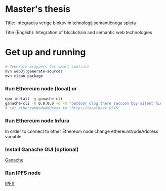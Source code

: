 # Master's thesis 
Title: Integracija verige blokov in tehnologij semantičnega spleta

Title (English): Integration of blockchain and semantic web technologies

# Get up and running

###
```bash
# Generate wrappers for smart contract
mvn web3j:generate-sources
mvn clean package
```

### Run Ethereum node (local) or
```bash
npm install -g ganache-cli
ganache-cli -h 0.0.0.0 -d -m "outdoor clog there raccoon boy silent hidden shiver federal crouch equip correct"
# set ethereumNodeAddress to "http://localhost:8545"
```
### Run Ethereum node Infura
In order to connect to other Ethereum node change ethereumNodeAddress variable


### Install Ganache GUI (optional)
[Ganache](https://www.trufflesuite.com/ganache)

### Run IPFS node
[IPFS](https://ipfs.io/#install)
## 